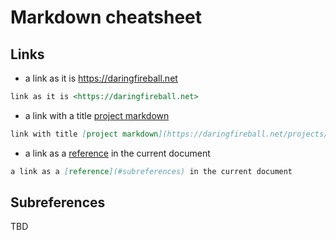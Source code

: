 # Markdown cheatsheet

## Links
- a link as it is <https://daringfireball.net>
```markdown
link as it is <https://daringfireball.net>
```
- a link with a title [project markdown](https://daringfireball.net/projects/markdown/)
```markdown
link with title [project markdown](https://daringfireball.net/projects/markdown/)
```
- a link as a [reference](#subreferences) in the current document 
```markdown
a link as a [reference](#subreferences) in the current document
```




## Subreferences

TBD
